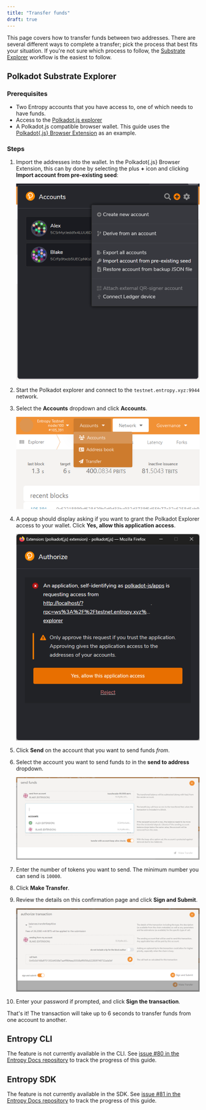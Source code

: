 ```yaml
---
title: "Transfer funds"
draft: true
---
```


This page covers how to transfer funds between two addresses. There are several different ways to complete a transfer; pick the process that best fits your situation. If you're not sure which process to follow, the [Substrate Explorer](#substrate-explorer) workflow is the easiest to follow.

## Polkadot Substrate Explorer

### Prerequisites

- Two Entropy accounts that you have access to, one of which needs to have funds.
- Access to the [Polkadot.js explorer](./use-the-explorer.md)
- A Polkadot.js compatible browser wallet. This guide uses the [Polkadot\{.js\} Browser Extension](https://polkadot.js.org/extension/) as an example.

### Steps

1. Import the addresses into the wallet. In the Polkadot\{.js\} Browser Extension, this can by done by selecting the plus **+** icon and clicking **Import account from pre-existing seed**:

    ![](./images/transfer-funds-import-accounts.png)

1. Start the Polkadot explorer and connect to the `testnet.entropy.xyz:9944` network.
1. Select the **Accounts** dropdown and click **Accounts**.

    ![](./images/transfer-funds-accounts-dropdown.png)

1. A popup should display asking if you want to grant the Polkadot Explorer access to your wallet. Click **Yes, allow this application access**.

    ![](./images/transfer-funds-authorize-application.png)

1. Click **Send** on the account that you want to send funds _from_.
1. Select the account you want to send funds _to_ in the **send to address** dropdown.

    ![](./images/transfer-funds-select-to-address.png)

1. Enter the number of tokens you want to send. The minimum number you can send is `10000`.
1. Click **Make Transfer**.
1. Review the details on this confirmation page and click **Sign and Submit**.

    ![](./images/transfer-funds-authorize-transaction.png)

1. Enter your password if prompted, and click **Sign the transaction**.

That's it! The transaction will take up to 6 seconds to transfer funds from one account to another.

## Entropy CLI

The feature is not currently available in the CLI. See [issue #80 in the Entropy Docs repository](https://github.com/entropyxyz/entropy-docs/issues/80) to track the progress of this guide.

## Entropy SDK

The feature is not currently available in the SDK. See [issue #81 in the Entropy Docs repository](https://github.com/entropyxyz/entropy-docs/issues/81) to track the progress of this guide.
